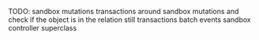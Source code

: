 TODO:
sandbox mutations
transactions around sandbox mutations and check if the object is in the relation still
transactions batch events
sandbox controller superclass